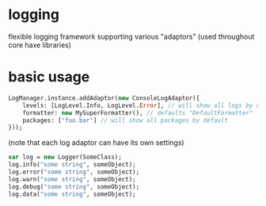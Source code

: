 # logging
flexible logging framework supporting various "adaptors" (used throughout core haxe libraries)

# basic usage

```haxe
LogManager.instance.addAdaptor(new ConsoleLogAdaptor({
    levels: [LogLevel.Info, LogLevel.Error], // will show all logs by default
    formatter: new MySuperFormatter(), // defaults "DefaultFormatter"
    packages: ["foo.bar"] // will show all packages by default
}));
```

(note that each log adaptor can have its own settings)

```haxe
var log = new Logger(SomeClass);
log.info("some string", someObject);
log.error("some string", someObject);
log.warn("some string", someObject);
log.debug("some string", someObject);
log.data("some string", someObject);
```
